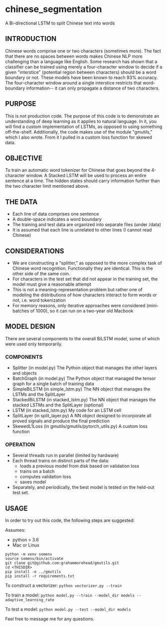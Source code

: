 # chinese_segmentation
A Bi-directional LSTM to split Chinese text into words 

## INTRODUCTION
Chinese words comprise one or two characters (sometimes more). The fact that there are no spaces between words makes Chinese NLP more challenging than a language like English. Some research has shown that a classifier can be trained using merely a four-character window to decide if a given "interstice" (potential region between characters) should be a word boundary or not. These models have been known to reach 93% accuracy. The four-character window around a single interstice restricts that word-boundary information-- it can only propagate a distance of two characters.

## PURPOSE
This is not production code. The purpose of this code is to demonstrate an understanding of deep learning as it applies to natural language. In it, you will find a custom implementation of LSTMs, as opposed to using something off-the-shelf. Additionally, the code makes use of the module "gmutils," which I also wrote. From it I pulled in a custom loss function for skewed data.

## OBJECTIVE
To train an automatic word tokenizer for Chinese that goes beyond the 4-character window. A Stacked LSTM will be used to process an entire sentence at a time. The hidden states should carry information further than the two character limit mentioned above.

## THE DATA
- Each line of data comprises one sentence
- A double-space indicates a word boundary
- The training and test data are organized into separate files (under /data)
- It is assumed that each line is unrelated to other lines (I cannot read Chinese)

## CONSIDERATIONS
- We are constructing a "splitter," as opposed to the more complex task of Chinese word recognition. Functionally they are identical. This is the other side of the same coin.
- For characters in the test set that did not appear in the training set, the model must give a reasonable attempt
- This is not a meaning-representation problem but rather one of modeling the distributions of how characters interact to form words or not, i.e. word tokenization
- For memory reasons, only iterative approaches were considered (mini-batches of 1000), so it can run on a two-year old Macbook

## MODEL DESIGN
There are several components to the overall BiLSTM model, some of which were used only temporarily. 

### COMPONENTS
- Splitter (in model.py) The Python object that manages the other layers and objects
- BatchGraph (in model.py) The Python object that managed the tensor graph for a single batch of training data
- SimpleBiLSTM (in simple_lstm.py) The NN object that manages the LSTMs and the SplitLayer
- StackedBiLSTM (in stacked_lstm.py) The NN object that manages the stacked LSTMs and the SplitLayer (optional)
- LSTM (in stacked_lstm.py) My code for an LSTM cell
- SplitLayer (in split_layer.py) A NN object designed to incorporate all proved signals and
produce the final prediction
- SkewedL1Loss (in gmutils/gmutils/pytorch_utils.py) A custom loss function

### OPERATION
- Several threads run in parallel (limited by hardware)
- Each thread trains on distinct parts of the data:
  - loads a previous model from disk based on validation loss
  - trains on a batch
  - computes validation loss
  - saves model
- Separately, and periodically, the best model is tested on the held-out test set.

## USAGE

In order to try out this code, the following steps are suggested:

Assumes:
 - python > 3.6
 - Mac or Linux
```
python -m venv somenv
source somenv/bin/activate
git clone git@github.com:grahammorehead/gmutils.git
cd <THISDIR>
pip install -e ../gmutils
pip install -r requirements.txt
```

To construct a vectorizer:
`python vectorizer.py --train`


To train a model:
`python model.py --train --model_dir models --adaptive_learning_rate`


To test a model:
`python model.py --test --model_dir models`


Feel free to message me for any questions.
